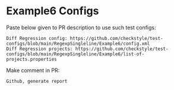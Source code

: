 # Example6 Configs
Paste below given to PR description to use such test configs:
```
Diff Regression config: https://github.com/checkstyle/test-configs/blob/main/RegexpSingleline/Example6/config.xml
Diff Regression projects: https://github.com/checkstyle/test-configs/blob/main/RegexpSingleline/Example6/list-of-projects.properties
```
Make comment in PR:
```
Github, generate report
```
